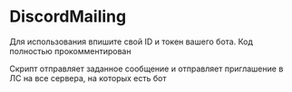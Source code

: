 # DiscordMailing

Для использования впишите свой ID и токен вашего бота. Код полностью прокомментирован

Скрипт отправляет заданное сообщение и отправляет приглашение в ЛС на все сервера, на которых есть бот
